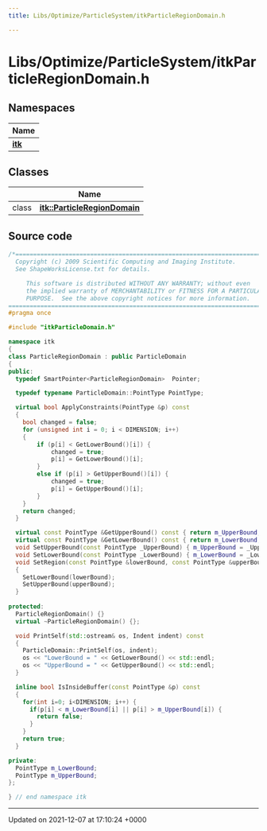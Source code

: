 ```yaml
---
title: Libs/Optimize/ParticleSystem/itkParticleRegionDomain.h

---
```


# Libs/Optimize/ParticleSystem/itkParticleRegionDomain.h



## Namespaces

| Name           |
| -------------- |
| **[itk](../Namespaces/namespaceitk.md)**  |

## Classes

|                | Name           |
| -------------- | -------------- |
| class | **[itk::ParticleRegionDomain](../Classes/classitk_1_1ParticleRegionDomain.md)**  |




## Source code

```cpp
/*=========================================================================
  Copyright (c) 2009 Scientific Computing and Imaging Institute.
  See ShapeWorksLicense.txt for details.

     This software is distributed WITHOUT ANY WARRANTY; without even 
     the implied warranty of MERCHANTABILITY or FITNESS FOR A PARTICULAR 
     PURPOSE.  See the above copyright notices for more information.
=========================================================================*/
#pragma once

#include "itkParticleDomain.h"

namespace itk
{
class ParticleRegionDomain : public ParticleDomain
{
public:
  typedef SmartPointer<ParticleRegionDomain>  Pointer;

  typedef typename ParticleDomain::PointType PointType;

  virtual bool ApplyConstraints(PointType &p) const
  {
    bool changed = false;
    for (unsigned int i = 0; i < DIMENSION; i++)
    {
        if (p[i] < GetLowerBound()[i]) {
            changed = true;
            p[i] = GetLowerBound()[i];
        }
        else if (p[i] > GetUpperBound()[i]) {
            changed = true;
            p[i] = GetUpperBound()[i];
        }
    }
    return changed;
  }

  virtual const PointType &GetUpperBound() const { return m_UpperBound; }
  virtual const PointType &GetLowerBound() const { return m_LowerBound; }
  void SetUpperBound(const PointType _UpperBound) { m_UpperBound = _UpperBound; }
  void SetLowerBound(const PointType _LowerBound) { m_LowerBound = _LowerBound; }
  void SetRegion(const PointType &lowerBound, const PointType &upperBound)
  {
    SetLowerBound(lowerBound);
    SetUpperBound(upperBound);
  }
  
protected:
  ParticleRegionDomain() {}
  virtual ~ParticleRegionDomain() {};

  void PrintSelf(std::ostream& os, Indent indent) const
  {
    ParticleDomain::PrintSelf(os, indent);
    os << "LowerBound = " << GetLowerBound() << std::endl;
    os << "UpperBound = " << GetUpperBound() << std::endl;
  }

  inline bool IsInsideBuffer(const PointType &p) const
  {
    for(int i=0; i<DIMENSION; i++) {
      if(p[i] < m_LowerBound[i] || p[i] > m_UpperBound[i]) {
        return false;
      }
    }
    return true;
  }

private:
  PointType m_LowerBound;
  PointType m_UpperBound;
};

} // end namespace itk
```


-------------------------------

Updated on 2021-12-07 at 17:10:24 +0000
